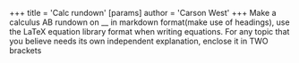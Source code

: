 +++
 title = 'Calc rundown'
[params]
	author = 'Carson West'
+++
Make a calculus AB rundown on __  in markdown format(make use of headings), use the LaTeX equation library format when writing equations. For any topic that you believe needs its own independent explanation, enclose it in TWO brackets